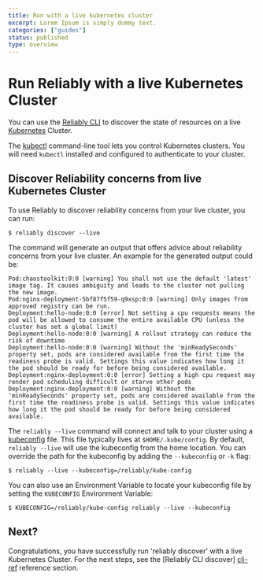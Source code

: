 ```yaml
---
title: Run with a live kubernetes cluster
excerpt: Lorem Ipsum is simply dummy text.
categories: ["guides"]
status: published
type: overview
---
```

# Run Reliably with a live Kubernetes Cluster

You can use the [Reliably CLI][reliablyCLI] to discover the state of resources
on a live [Kubernetes](https://kubernetes.io/docs/home/) Cluster.

The [kubectl](https://kubernetes.io/docs/reference/kubectl/overview/)
command-line tool lets you control Kubernetes clusters. You will need `kubectl`
installed and configured to authenticate to your cluster.

[reliablyCLI]: https://github.com/reliablyhq/cli/

## Discover Reliability concerns from live Kubernetes Cluster

To use Reliably to discover reliability concerns from your live cluster, you can
run:

```
$ reliably discover --live
```

The command will generate an output that offers advice about reliability concerns from your live cluster. An example for the generated output could be:

```
Pod:chaostoolkit:0:0 [warning] You shall not use the default 'latest' image tag. It causes ambiguity and leads to the cluster not pulling the new image.
Pod:nginx-deployment-5bf87f5f59-q9xsp:0:0 [warning] Only images from approved registry can be run.
Deployment:hello-node:0:0 [error] Not setting a cpu requests means the pod will be allowed to consume the entire available CPU (unless the cluster has set a global limit)
Deployment:hello-node:0:0 [warning] A rollout strategy can reduce the risk of downtime
Deployment:hello-node:0:0 [warning] Without the 'minReadySeconds' property set, pods are considered available from the first time the readiness probe is valid. Settings this value indicates how long it the pod should be ready for before being considered available.
Deployment:nginx-deployment:0:0 [error] Setting a high cpu request may render pod scheduling difficult or starve other pods
Deployment:nginx-deployment:0:0 [warning] Without the 'minReadySeconds' property set, pods are considered available from the first time the readiness probe is valid. Settings this value indicates how long it the pod should be ready for before being considered available.
```

The `reliably --live` command will connect and talk to your cluster using a
 [kubeconfig][kubeconfig] file. This file typically lives at
 `$HOME/.kube/config`. By default, `reliably --live` will use the kubeconfig
 from the home location. You can override the path for the kubeconfig by adding
 the `--kubeconfig` or `-k` flag:

```
$ reliably --live --kubeconfig=/reliably/kube-config
```
You can also use an Environment Variable to locate your kubeconfig file by
setting the `KUBECONFIG` Environment Variable:

```
$ KUBECONFIG=/reliably/kube-config reliably --live --kubeconfig
```

## Next?

Congratulations, you have successfully run 'reliably discover' with a live
 Kubernetes Cluster. For the next steps, see the [Reliably CLI discover]
 [cli-ref] reference section.

[cli-ref]: /docs/reference/cli/reliably-discover/

[kubeconfig]: https://kubernetes.io/docs/concepts/configuration/organize-cluster-access-kubeconfig/
